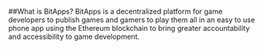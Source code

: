 ##What is BitApps?
BitApps is a decentralized platform for game developers to publish games and gamers to play them all in an easy to use phone app using the Ethereum blockchain to bring greater accountability and accessibility to game development. 
